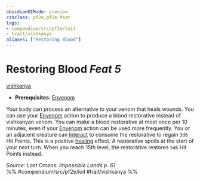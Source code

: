 ```yaml
---
obsidianUIMode: preview
cssclass: pf2e,pf2e-feat
tags:
- compendium/src/pf2e/loil
- trait/vishkanya
aliases: ["Restoring Blood"]
---
```

# Restoring Blood  *Feat 5*  
[vishkanya](vishkanya-loil.md "Vishkanya Ancestry & Heritage Trait")  

- **Prerequisites**: [Envenom](envenom-loil.md)

Your body can process an alternative to your venom that heals wounds. You can use your [Envenom](envenom-loil.md) action to produce a blood restorative instead of vishkanyan venom. You can make a blood restorative at most once per 10 minutes, even if your [Envenom](envenom-loil.md) action can be used more frequently. You or an adjacent creature can [Interact](interact.md) to consume the restorative to regain `3d6` Hit Points. This is a positive [healing](healing.md "Healing Effect Trait") effect. A restorative spoils at the start of your next turn. When you reach 15th level, the restorative restores `5d6` Hit Points instead.

*Source: Lost Omens: Impossible Lands p. 61*  
%% #compendium/src/pf2e/loil #trait/vishkanya %%